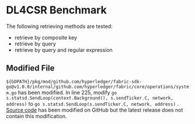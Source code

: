 # DL4CSR Benchmark

The following retrieving methods are tested:

- retrieve by composite key
- retrieve by query
- retrieve by query and regular expression

## Modified File

`${GOPATH}/pkg/mod/github.com/hyperledger/fabric-sdk-go@v1.0.0/internal/github.com/hyperledger/fabric/core/operations/system.go`
has been modified. In line 225, modify `go s.statsd.SendLoop(context.Background(), s.sendTicker.C, network, address)`
to `go s.statsd.SendLoop(s.sendTicker.C, network, address)`
. [Source code](https://github.com/hyperledger/fabric-sdk-go/commit/14047c6d88f0e995f09d55817bfbf735e245547a)
has been modified on GitHub but the latest release does not contain this modification.
